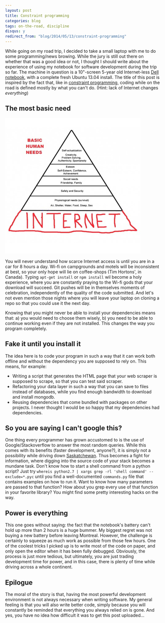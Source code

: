 ```yaml
---
layout: post
title: Constraint programming
categories: blog
tags: on-the-road, discipline
disqus: y
redirect_from: "blog/2014/05/13/constraint-programming"
---
```


While going on my road trip, I decided to take a small laptop with me to do some programming/news browing. While the jury is still out there on whether that was a good idea or not, I thought I should write about the experience of using my notebook for software development during the trip so far. The machine in question is a 10"-screen 5-year old Internet-less [Dell notebook](http://www.dell.com/ca/p/inspiron-mini1012/pd), with a complete fresh Ubuntu 13.04 install. The title of this post is inspired by the fact that, like in [constraint programming](http://en.wikipedia.org/wiki/Constraint_programming), coding while on the road is defined mostly by what you can't do. (Hint: lack of Internet changes *everything*)


The most basic need
-------------------

<img src="/images/internet_maslow.png" />

You will never understand how scarce Internet access is until you are in a car for 8 hours a day. Wi-fi on campgrounds and motels will be inconsistent at best, so your only hope will lie on coffee-shops (Tim Hortons', in Canada). Typing `apt-get install` or `npm install` wil become a holy experience, where you are constantly praying to the Wi-fi gods that your download will succeed. Git pushes will be in themselves moments of celebration, independently of the quality of the code submitted. And let's not even mention those nights where you will leave your laptop on cloning a repo so that you could use it the next day.

Knowing that you might never be able to install your dependencies means that: a) you would need to choose them wisely, b) you need to be able to continue working even if they are not installed. This changes the way you program completely.


Fake it until you install it
----------------------------

The idea here is to code your program in such a way that it can work both offline and without the dependency you are supposed to rely on. This means, for example:

- Writing a script that generates the HTML page that your web scraper is supposed to scrape, so that you can test said scraper.
- Refactoring your data layer in such a way that you can save to files instead of databases, while you find enough bandwidth to download and install mongodb.
- Reusing dependencies that come bundled with packages on other projects. I never thought I would be so happy that my dependencies had dependencies.


So you are saying I can't google this?
--------------------------------------

One thing every programmer has grown accustomed to is the use of Google/Stackoverflow to answer the most random queries. While this comes with its benefits (faster development, anyone?), it is simply not a possibility while driving down [Saskatchewan](http://en.wikipedia.org/wiki/Saskatchewan). Thus becomes a fight for information, where digging into the source code of your stack becomes a mundane task. 
Don't know how to start a shell command from a python script? Just try `whereis python2.7 | xargs grep -rl 'shell command' --exclude=*.pyc` until you find a well-documented `commands.py` file that contains examples on how to run it.
Want to know how many parameters are passed to that function? How about you grep every use of that function in your favorite library? You might find some pretty interesting hacks on the way.


Power is everything
-------------------

This one goes without saying: the fact that the notebook's battery can't hold up more than 2 hours is a huge bummer. My biggest regret was not buying a new battery before leaving Montreal. However, the challenge is certainly to squeeze as much work as possible from those few hours. One of the coolest tricks I picked up is to write most of the code on paper, and only open the editor when it has been fully debugged. Obviously, the process is just more tedious, but ultimately, you are just trading development time for power, and in this case, there is plenty of time while driving across a whole continent.


Epilogue
--------

The moral of the story is that, having the most powerful development environment is not always necessary when writing software. My general feeling is that you will also write better code, simply because you will constantly be reminded that everything you always relied on is gone.
And yes, you have no idea how difficult it was to get this post uploaded...
